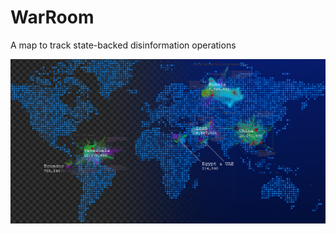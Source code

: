 # WarRoom
A map to track state-backed disinformation operations

![war room](Assets/Map.png?raw=true "Map")